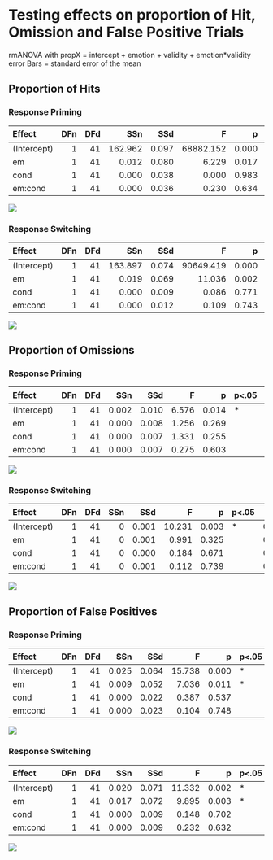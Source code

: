 # Testing effects on proportion of Hit, Omission and False Positive Trials

rmANOVA with propX = intercept + emotion + validity + emotion*validity  
error Bars = standard error of the mean

## Proportion of Hits
### Response Priming
|Effect      | DFn| DFd|     SSn|   SSd|         F|     p|p<.05 |  $\eta^2$|
|:-----------|---:|---:|-------:|-----:|---------:|-----:|:-----|-----:|
|(Intercept) |   1|  41| 162.962| 0.097| 68882.152| 0.000|*     | 0.998|
|em          |   1|  41|   0.012| 0.080|     6.229| 0.017|*     | 0.046|
|cond        |   1|  41|   0.000| 0.038|     0.000| 0.983|      | 0.000|
|em:cond     |   1|  41|   0.000| 0.036|     0.230| 0.634|      | 0.001|

![](../../reports/figures/Rp_interaction_propHit.png)

### Response Switching
|Effect      | DFn| DFd|     SSn|   SSd|         F|     p|p<.05 |   $\eta^2$|
|:-----------|---:|---:|-------:|-----:|---------:|-----:|:-----|-----:|
|(Intercept) |   1|  41| 163.897| 0.074| 90649.419| 0.000|*     | 0.999|
|em          |   1|  41|   0.019| 0.069|    11.036| 0.002|*     | 0.101|
|cond        |   1|  41|   0.000| 0.009|     0.086| 0.771|      | 0.000|
|em:cond     |   1|  41|   0.000| 0.012|     0.109| 0.743|      | 0.000|

![](../../reports/figures/Ts_interaction_propHit.png)

## Proportion of Omissions
### Response Priming
|Effect      | DFn| DFd|   SSn|   SSd|     F|     p|p<.05 |   $\eta^2$|
|:-----------|---:|---:|-----:|-----:|-----:|-----:|:-----|-----:|
|(Intercept) |   1|  41| 0.002| 0.010| 6.576| 0.014|*     | 0.048|
|em          |   1|  41| 0.000| 0.008| 1.256| 0.269|      | 0.007|
|cond        |   1|  41| 0.000| 0.007| 1.331| 0.255|      | 0.007|
|em:cond     |   1|  41| 0.000| 0.007| 0.275| 0.603|      | 0.001|

![](../../reports/figures/Rp_interaction_propOm.png)

### Response Switching
|Effect      | DFn| DFd| SSn|   SSd|      F|     p|p<.05 |   $\eta^2$|
|:-----------|---:|---:|---:|-----:|------:|-----:|:-----|-----:|
|(Intercept) |   1|  41|   0| 0.001| 10.231| 0.003|*     | 0.086|
|em          |   1|  41|   0| 0.001|  0.991| 0.325|      | 0.006|
|cond        |   1|  41|   0| 0.000|  0.184| 0.671|      | 0.000|
|em:cond     |   1|  41|   0| 0.001|  0.112| 0.739|      | 0.001|

![](../../reports/figures/Ts_interaction_propOm.png)

## Proportion of False Positives
### Response Priming
|Effect      | DFn| DFd|   SSn|   SSd|      F|     p|p<.05 |   $\eta^2$|
|:-----------|---:|---:|-----:|-----:|------:|-----:|:-----|-----:|
|(Intercept) |   1|  41| 0.025| 0.064| 15.738| 0.000|*     | 0.132|
|em          |   1|  41| 0.009| 0.052|  7.036| 0.011|*     | 0.053|
|cond        |   1|  41| 0.000| 0.022|  0.387| 0.537|      | 0.001|
|em:cond     |   1|  41| 0.000| 0.023|  0.104| 0.748|      | 0.000|

![](../../reports/figures/Rp_interaction_propFP.png)

### Response Switching
|Effect      | DFn| DFd|   SSn|   SSd|      F|     p|p<.05 |   $\eta^2$|
|:-----------|---:|---:|-----:|-----:|------:|-----:|:-----|-----:|
|(Intercept) |   1|  41| 0.020| 0.071| 11.332| 0.002|*     | 0.108|
|em          |   1|  41| 0.017| 0.072|  9.895| 0.003|*     | 0.097|
|cond        |   1|  41| 0.000| 0.009|  0.148| 0.702|      | 0.000|
|em:cond     |   1|  41| 0.000| 0.009|  0.232| 0.632|      | 0.000|

![](../../reports/figures/Ts_interaction_propFP.png)
